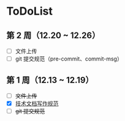 # ToDoList

## 第 2 周（12.20 ~ 12.26）

- [ ] 文件上传
- [ ] git 提交规范（pre-commit、commit-msg）

## 第 1 周（12.13 ~ 12.19）

- [ ] ~~文件上传~~
- [x] [技术文档写作规范](https://hongbusi.github.io/blog/document-style-guide)
- [ ] ~~git 提交规范~~
